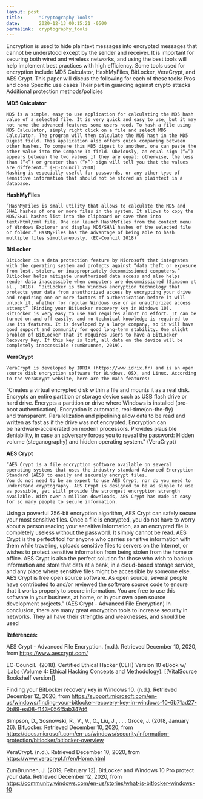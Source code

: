 ```yaml
---
layout: post
title:      "Cryptography Tools"
date:       2020-12-13 00:15:21 -0500
permalink:  cryptography_tools
---
```



Encryption is used to hide plaintext messages into encrypted messages that cannot be understood except by the sender and receiver. It is important for securing both wired and wireless networks, and using the best tools will help implement best practices with high efficiency. Some tools used for encryption include MD5 Calculator, HashMyFiles, BitLocker, VeraCrypt, and AES Crypt. This paper will discus the following for each of these tools:
Pros and cons
Specific use cases
Their part in guarding against crypto attacks
Additional protection methods/policies

**MD5 Calculator**

	MD5 is a simple, easy to use application for calculating the MD5 hash value of a selected file. It is very quick and easy to use, but it may not have the advanced features some users need. To hash a file using MD5 Calculator, simply right click on a file and select MD5 Calculator. The program will then calculate the MD5 hash in the MD5 Digest field. This application also offers quick comparing between other hashes. To compare this MD5 digest to another, one can paste the other value into the Compare To field. Obviously, an equal sign (“=”) appears between the two values if they are equal; otherwise, the less than (“<”) or greater than (“>”) sign will tell you that the values are different.” (EC-Council 2018)
	Hashing is especially useful for passwords, or any other type of sensitive information that should not be stored as plaintext in a database.
	
**HashMyFiles**

	“HashMyFiles is small utility that allows to calculate the MD5 and SHA1 hashes of one or more files in the system. It allows to copy the MD5/SHA1 hashes list into the clipboard or save them into text/html/xml file. One can launch HashMyFiles from the context menu of Windows Explorer and display MD5/SHA1 hashes of the selected file or folder.” HasMyFiles has the advantage of being able to hash multiple files simultaneously. (EC-Council 2018)

**BitLocker**

	BitLocker is a data protection feature by Microsoft that integrates with the operating system and protects against “data theft or exposure from lost, stolen, or inappropriately decommissioned computers.” BitLocker helps mitigate unauthorized data access and also helps render data inaccessible when computers are decommissioned (Simpson et al., 2018). “BitLocker is the Windows encryption technology that protects your data from unauthorized access by encrypting your drive and requiring one or more factors of authentication before it will unlock it, whether for regular Windows use or an unauthorized access attempt” (Finding your BitLocker recovery key in Windows 10).
	BitLocker is very easy to use and requires almost no effort. It can be turned on and off easily, and no technical knowledge is required to use its features. It is developed by a large company, so it will have good support and community for good long-term stability. One slight problem of BitLocker that it requires users to have a BitLocker Recovery Key. If this key is lost, all data on the device will be completely inaccessible (zumBrunnen, 2019).

**VeraCrypt**

	VeraCrypt is developed by IDRIX (https://www.idrix.fr) and is an open source disk encryption software for Windows, OSX, and Linux. According to the VeraCrypt website, here are the main features:
“Creates a virtual encrypted disk within a file and mounts it as a real disk.
Encrypts an entire partition or storage device such as USB flash drive or hard drive.
Encrypts a partition or drive where Windows is installed (pre-boot authentication).
Encryption is automatic, real-time(on-the-fly) and transparent.
Parallelization and pipelining allow data to be read and written as fast as if the drive was not encrypted.
Encryption can be hardware-accelerated on modern processors.
Provides plausible deniability, in case an adversary forces you to reveal the password: Hidden volume (steganography) and hidden operating system." (VeraCrypt)

**AES Crypt**

	“AES Crypt is a file encryption software available on several operating systems that uses the industry standard Advanced Encryption Standard (AES) to easily and securely encrypt files.
	You do not need to be an expert to use AES Crypt, nor do you need to understand cryptography. AES Crypt is designed to be as simple to use as possible, yet still provide the strongest encryption strength available. With over a million downloads, AES Crypt has made it easy for so many people to secure information.
Using a powerful 256-bit encryption algorithm, AES Crypt can safely secure your most sensitive files. Once a file is encrypted, you do not have to worry about a person reading your sensitive information, as an encrypted file is completely useless without the password. It simply cannot be read.
	AES Crypt is the perfect tool for anyone who carries sensitive information with them while traveling, uploads sensitive files to servers on the Internet, or wishes to protect sensitive information from being stolen from the home or office. AES Crypt is also the perfect solution for those who wish to backup information and store that data at a bank, in a cloud-based storage service, and any place where sensitive files might be accessible by someone else.
	AES Crypt is free open source software. As open source, several people have contributed to and/or reviewed the software source code to ensure that it works properly to secure information. You are free to use this software in your business, at home, or in your own open source development projects.”
(AES Crypt - Advanced File Encryption)
	In conclusion, there are many great encryption tools to increase security in networks. They all have their strengths and weaknesses, and should be used 


**References:**

AES Crypt - Advanced File Encryption. (n.d.). Retrieved December 10, 2020, from https://www.aescrypt.com/

EC-Council.  (2018). Certified Ethical Hacker (CEH) Version 10 eBook w/ iLabs (Volume 4: Ethical Hacking Concepts and Methodology). [[VitalSource Bookshelf version]].

Finding your BitLocker recovery key in Windows 10. (n.d.). Retrieved December 12, 2020, from https://support.microsoft.com/en-us/windows/finding-your-bitlocker-recovery-key-in-windows-10-6b71ad27-0b89-ea08-f143-056f5ab347d6


Simpson, D., Sosnowski, R., V., V., O., Liu, J., . . . Groce, J. (2018, January 26). BitLocker. Retrieved December 10, 2020, from https://docs.microsoft.com/en-us/windows/security/information-protection/bitlocker/bitlocker-overview

VeraCrypt. (n.d.). Retrieved December 10, 2020, from https://www.veracrypt.fr/en/Home.html

ZumBrunnen, J. (2019, February 12). BitLocker and Windows 10 Pro protect your data. Retrieved December 12, 2020, from https://community.windows.com/en-us/stories/what-is-bitlocker-windows-10


